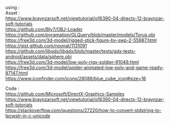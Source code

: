 using : <br />
Asset : <br />
https://www.braynzarsoft.net/viewtutorial/q16390-04-directx-12-braynzar-soft-tutorials <br />
https://github.com/Bly7/OBJ-Loader <br />
https://github.com/pyramation/GLQuery/blob/master/models/Torus.obj <br />
https://free3d.com/3d-model/rigged-stick-figure-by-swp-2-55987.html <br />
https://gist.github.com/noonat/1131091 <br />
https://github.com/libgdx/libgdx/blob/master/tests/gdx-tests-android/assets/data/sphere.obj <br />
https://free3d.com/3d-model/low-poly-rigs-soldier-91049.html <br />
https://free3d.com/3d-model/spider-animated-low-poly-and-game-ready-87147.html <br />
https://www.iconfinder.com/icons/28088/blue_cube_icon#size=16 <br />

Code : <br />
https://github.com/Microsoft/DirectX-Graphics-Samples <br />
https://www.braynzarsoft.net/viewtutorial/q16390-04-directx-12-braynzar-soft-tutorials <br />
https://stackoverflow.com/questions/27220/how-to-convert-stdstring-to-lpcwstr-in-c-unicode <br />
